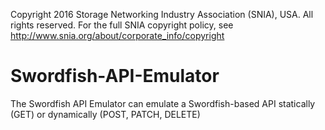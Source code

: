 Copyright 2016 Storage Networking Industry Association (SNIA), USA. All rights reserved. For the full SNIA copyright policy, see http://www.snia.org/about/corporate_info/copyright

# Swordfish-API-Emulator
The Swordfish API Emulator can emulate a Swordfish-based API statically (GET) or dynamically (POST, PATCH, DELETE)

